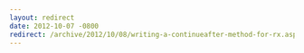 ```yaml
---
layout: redirect
date: 2012-10-07 -0800
redirect: /archive/2012/10/08/writing-a-continueafter-method-for-rx.aspx/
---
```

